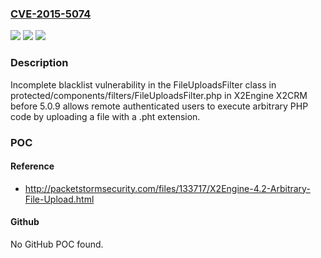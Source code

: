 ### [CVE-2015-5074](https://cve.mitre.org/cgi-bin/cvename.cgi?name=CVE-2015-5074)
![](https://img.shields.io/static/v1?label=Product&message=n%2Fa&color=blue)
![](https://img.shields.io/static/v1?label=Version&message=n%2Fa&color=blue)
![](https://img.shields.io/static/v1?label=Vulnerability&message=n%2Fa&color=brighgreen)

### Description

Incomplete blacklist vulnerability in the FileUploadsFilter class in protected/components/filters/FileUploadsFilter.php in X2Engine X2CRM before 5.0.9 allows remote authenticated users to execute arbitrary PHP code by uploading a file with a .pht extension.

### POC

#### Reference
- http://packetstormsecurity.com/files/133717/X2Engine-4.2-Arbitrary-File-Upload.html

#### Github
No GitHub POC found.

